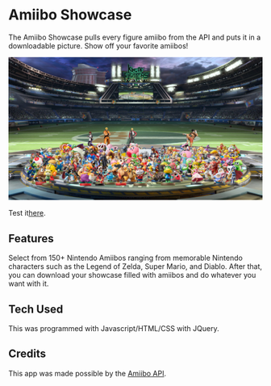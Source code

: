 # Amiibo Showcase

The Amiibo Showcase pulls every figure amiibo from the API and puts it in a downloadable picture. Show off your favorite amiibos!

<img src="https://github.com/NathanStensvad/amiibo-showcase/blob/master/images/home.png">

Test it<a href="https://nathanstensvad.github.io/amiibo-showcase/">here</a>.

## Features

Select from 150+ Nintendo Amiibos ranging from memorable Nintendo characters such as the Legend of Zelda, Super Mario, and Diablo.
After that, you can download your showcase filled with amiibos and do whatever you want with it.

## Tech Used

This was programmed with Javascript/HTML/CSS with JQuery. 

## Credits

This app was made possible by the <a href="https://www.amiiboapi.com/">Amiibo API</a>.

